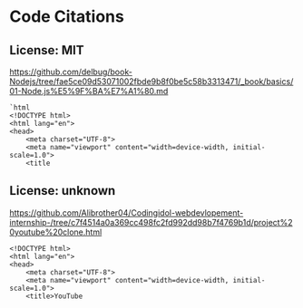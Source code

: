 # Code Citations

## License: MIT
https://github.com/delbug/book-Nodejs/tree/fae5ce09d53071002fbde9b8f0be5c58b3313471/_book/basics/01-Node.js%E5%9F%BA%E7%A1%80.md

```
`html
<!DOCTYPE html>
<html lang="en">
<head>
    <meta charset="UTF-8">
    <meta name="viewport" content="width=device-width, initial-scale=1.0">
    <title
```


## License: unknown
https://github.com/Alibrother04/Codingidol-webdevlopement-internship-/tree/c7f4514a0a369cc498fc2fd992dd98b7f4769b1d/project%20youtube%20clone.html

```
<!DOCTYPE html>
<html lang="en">
<head>
    <meta charset="UTF-8">
    <meta name="viewport" content="width=device-width, initial-scale=1.0">
    <title>YouTube
```

